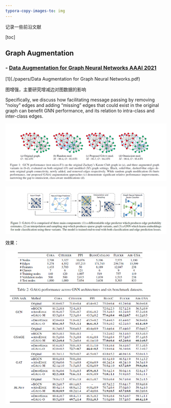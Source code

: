 ```yaml
---
typora-copy-images-to: img
---
```


记录一些前沿文献



[toc]



## Graph Augmentation



###  - [Data Augmentation for Graph Neural Networks   AAAI 2021](https://arxiv.org/abs/2010.04740)

[1](./papers/Data Augmentation for Graph Neural Networks.pdf)

图增强，主要研究增减边对图数据的影响

Specifically, we discuss how facilitating message passing by removing “noisy” edges and adding “missing” edges that could exist in the original graph can benefit GNN performance, and its relation to intra-class and inter-class edges.

![](./img/image-20201222162105995.png)

![image-20201222163149287](./img/image-20201222163149287.png)



效果：

![image-20201222163311604](./img/image-20201222163311604.png)

